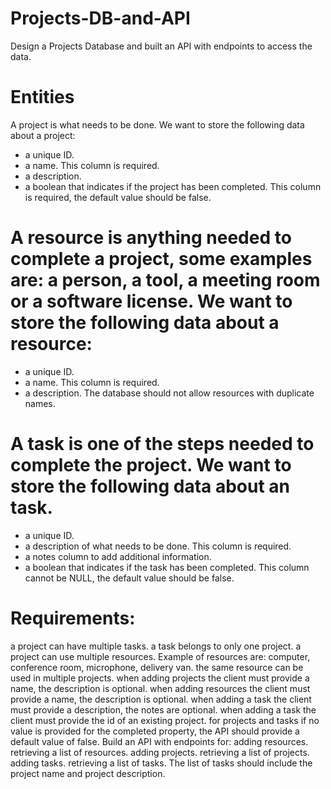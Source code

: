 # Projects-DB-and-API

Design a Projects Database and built an API with endpoints to access the data.

# Entities
A project is what needs to be done. We want to store the following data about a project:

- a unique ID.
- a name. This column is required.
- a description.
- a boolean that indicates if the project has been completed. This column is required, the default value should be false.

# A resource is anything needed to complete a project, some examples are: a person, a tool, a meeting room or a software license. We want to store the following data about a resource:

- a unique ID.
- a name. This column is required.
- a description.
The database should not allow resources with duplicate names.

# A task is one of the steps needed to complete the project. We want to store the following data about an task.

- a unique ID.
- a description of what needs to be done. This column is required.
- a notes column to add additional information.
- a boolean that indicates if the task has been completed. This column cannot be NULL, the default value should be false.


# Requirements:

 a project can have multiple tasks.
 a task belongs to only one project.
 a project can use multiple resources. Example of resources are: computer, conference room, microphone, delivery van.
 the same resource can be used in multiple projects.
 when adding projects the client must provide a name, the description is optional.
 when adding resources the client must provide a name, the description is optional.
 when adding a task the client must provide a description, the notes are optional.
 when adding a task the client must provide the id of an existing project.
 for projects and tasks if no value is provided for the completed property, the API should provide a default value of false.
 Build an API with endpoints for:
 adding resources.
 retrieving a list of resources.
 adding projects.
 retrieving a list of projects.
 adding tasks.
 retrieving a list of tasks. The list of tasks should include the project name and project description.
